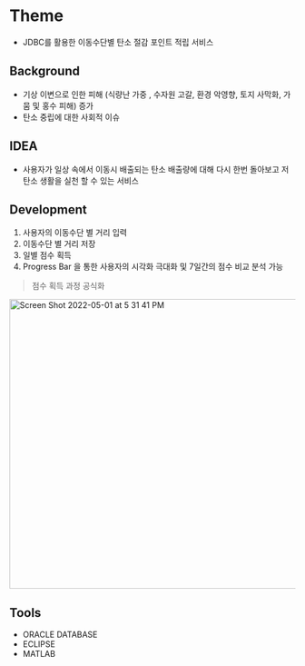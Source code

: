 
# Theme 
- JDBC를 활용한 이동수단별 탄소 절감 포인트 적립 서비스 

## Background
- 기상 이변으로 인한 피해 (식량난 가중 , 수자원 고갈, 환경 악영향, 토지 사막화, 가뭄 및 홍수 피해) 증가
- 탄소 중립에 대한 사회적 이슈

## IDEA 
- 사용자가 일상 속에서 이동시 배출되는 탄소 배출량에 대해 다시 한번 돌아보고 저탄소 생활을 실천 할 수 있는 서비스 

## Development 
 1. 사용자의 이동수단 별 거리 입력 
 2. 이동수단 별 거리 저장 
 3. 일별 점수 획득 
 4. Progress Bar 을 통한 사용자의 시각화 극대화 및 7일간의 점수 비교 분석 가능 
 
 > 점수 획득 과정 공식화 
 <img width="510" alt="Screen Shot 2022-05-01 at 5 31 41 PM" src="https://user-images.githubusercontent.com/59044882/166138320-ea2d783b-d0b4-49cf-93b0-02525fe5c0aa.png">


## Tools
- ORACLE DATABASE
- ECLIPSE
- MATLAB
